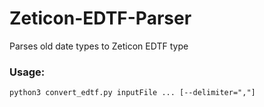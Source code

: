 # Zeticon-EDTF-Parser
Parses old date types to Zeticon EDTF type

### Usage:

```
python3 convert_edtf.py inputFile ... [--delimiter=","]
```